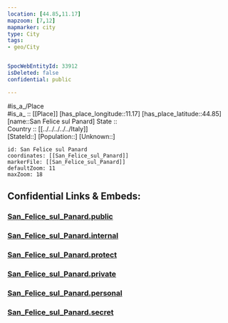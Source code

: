 ```yaml
---
location: [44.85,11.17] 
mapzoom: [7,12] 
mapmarker: city 
type: City
tags:
- geo/City


SpocWebEntityId: 33912
isDeleted: false
confidential: public

---
```

#is_a_/Place  
#is_a_ :: [[Place]] 
[has_place_longitude::11.17] 
[has_place_latitude::44.85] 
[name::San Felice sul Panard] 
State ::  
Country :: [[../../../../../Italy]]  
[StateId::] 
[Population::] 
[Unknown::] 


```leaflet
id: San Felice sul Panard
coordinates: [[San_Felice_sul_Panard]] 
markerFile: [[San_Felice_sul_Panard]] 
defaultZoom: 11 
maxZoom: 18
```


## Confidential Links & Embeds: 

### [San_Felice_sul_Panard.public](/_public/\Earth\Continent\Europe\Europe~South\Italy\regions~Italy\Emilia-Romagna\Modena.Province\CitySan_Felice_sul_Panard.public.md) 

### [San_Felice_sul_Panard.internal](/_internal/\Earth\Continent\Europe\Europe~South\Italy\regions~Italy\Emilia-Romagna\Modena.Province\CitySan_Felice_sul_Panard.internal.md) 

### [San_Felice_sul_Panard.protect](/_protect/\Earth\Continent\Europe\Europe~South\Italy\regions~Italy\Emilia-Romagna\Modena.Province\CitySan_Felice_sul_Panard.protect.md) 

### [San_Felice_sul_Panard.private](/_private/\Earth\Continent\Europe\Europe~South\Italy\regions~Italy\Emilia-Romagna\Modena.Province\CitySan_Felice_sul_Panard.private.md) 

### [San_Felice_sul_Panard.personal](/_personal/\Earth\Continent\Europe\Europe~South\Italy\regions~Italy\Emilia-Romagna\Modena.Province\CitySan_Felice_sul_Panard.personal.md) 

### [San_Felice_sul_Panard.secret](/_secret/\Earth\Continent\Europe\Europe~South\Italy\regions~Italy\Emilia-Romagna\Modena.Province\CitySan_Felice_sul_Panard.secret.md)


